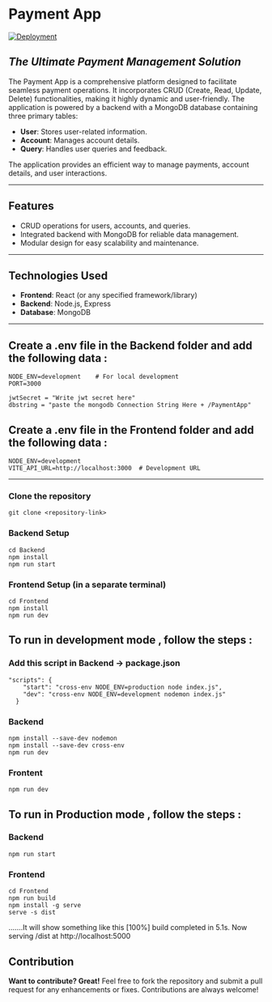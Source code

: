 # Payment App

[![Deployment](https://img.shields.io/badge/Deployment-Vercel-brightgreen)](https://payment-app-123.vercel.app/)

## _The Ultimate Payment Management Solution_


The Payment App is a comprehensive platform designed to facilitate seamless payment operations. It incorporates CRUD (Create, Read, Update, Delete) functionalities, making it highly dynamic and user-friendly. The application is powered by a backend with a MongoDB database containing three primary tables:

- **User**: Stores user-related information.
- **Account**: Manages account details.
- **Query**: Handles user queries and feedback.

The application provides an efficient way to manage payments, account details, and user interactions.

---

## Features

- CRUD operations for users, accounts, and queries.
- Integrated backend with MongoDB for reliable data management.
- Modular design for easy scalability and maintenance.

---

## Technologies Used

- **Frontend**: React (or any specified framework/library)
- **Backend**: Node.js, Express
- **Database**: MongoDB

---

## Create a .env file in the Backend folder and add the following data :
```
NODE_ENV=development    # For local development
PORT=3000

jwtSecret = "Write jwt secret here"
dbstring = "paste the mongodb Connection String Here + /PaymentApp"
```

## Create a .env file in the Frontend folder and add the following data :
```
NODE_ENV=development
VITE_API_URL=http://localhost:3000  # Development URL

```

---
### Clone the repository
```
git clone <repository-link>
```

### Backend Setup
```
cd Backend
npm install
npm run start
```

### Frontend Setup (in a separate terminal)
```
cd Frontend
npm install
npm run dev
```


## To run in development mode , follow the steps :
### Add this script in Backend -> package.json
```
"scripts": {
    "start": "cross-env NODE_ENV=production node index.js",
    "dev": "cross-env NODE_ENV=development nodemon index.js"
  }
```

### Backend
```
npm install --save-dev nodemon
npm install --save-dev cross-env
npm run dev

```
### Frontent 
```
npm run dev
```

## To run in Production mode , follow the steps :
### Backend
```
npm run start

```


### Frontend
```
cd Frontend
npm run build
npm install -g serve
serve -s dist
```
.......It will show something like this 
[100%] build completed in 5.1s.
Now serving /dist at http://localhost:5000



## Contribution
**Want to contribute? Great!**
Feel free to fork the repository and submit a pull request for any enhancements or fixes. Contributions are always welcome!
